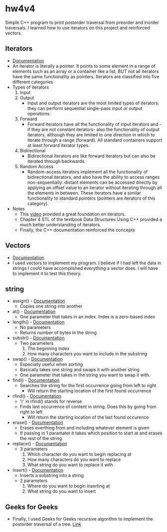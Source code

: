 # hw4v4
Simple C++ program to print postorder traversal from preorder and inorder traversals. I learned how to use iterators on this project and reinforced vectors.

## Iterators
* [Documentation](http://www.cplusplus.com/reference/iterator/)
* An iterator is literally a pointer. It points to some element in a range of elements such as an array or a container like a list, BUT not all iterators have the same functionality as pointers. Iterators are classified into five different categories
* Types of iterators
	1. Input
	2. Output
		* Input and output iterators are the most limited types of iterators: they can perform sequential single-pass input or output operations.
	3. Forward
		* Forward iterators have all the functionality of input iterators and -if they are not constant iterators- also the functionality of output iterators, although they are limited to one direction in which to iterate through a range (forward). All standard containers support at least forward iterator types.
	4. Bidirectional
		* Bidirectional iterators are like forward iterators but can also be iterated through backwards.
	5. Random Access
		* Random-access iterators implement all the functionality of bidirectional iterators, and also have the ability to access ranges non-sequentially: distant elements can be accessed directly by applying an offset value to an iterator without iterating through all the elements in between. These iterators have a similar functionality to standard pointers (pointers are iterators of this category).
* Notes
	* This [video](https://youtu.be/vO2AlrBf5rQ) provided a great foundation on iterators.
	* Chapter 4 STL of the textbook Data Structures Using C++ provided a much better understanding of iterators.
	* Finally, the C++ documentation reinforced the concepts

## Vectors
* [Documentation](http://www.cplusplus.com/reference/vector/)
* I used vectors to implement my program. I believe if I had left the data in strings I could have accomplished everything a vector does. I will have to implement it to test this theory. 

## string
* assign() - [Documentation](http://www.cplusplus.com/reference/string/string/assign/)
	* Copies one string into another
* at() - [Documentation](http://www.cplusplus.com/reference/string/string/at/)
	* One parameter that takes in an index. Index is a zero-based index
* length() - [Documentation](http://www.cplusplus.com/reference/string/string/length/)
	* No parameters
	* Returns number of bytes in the string
* substr() - [Documentation](http://www.cplusplus.com/reference/string/string/substr/)
	* Two parameters
		1. The beginning index
		2. How many characters you want to include in the substring
* swap() - [Documentation](http://www.cplusplus.com/reference/string/string/swap/)
	* Especially useful when sorting
	* Basically takes one string and swaps it with another string
	* One parameter that takes in the string you want to swap it with.
* find() - [Documentation](http://www.cplusplus.com/reference/string/string/find/)
	* Searches the string for the first occurrence going from left to right
		* Will return the starting location of the first found occurrence
* rfind() - [Documentation](http://www.cplusplus.com/reference/string/string/rfind/)
	* 'r' in rfind() stands for reverse
	* Finds last occurrence of content in string. Does this by going from right to left
		* Will return the starting location of the last found occurence
* erase() - [Documentation](http://www.cplusplus.com/reference/string/string/erase/)
	* Erases everthing from and including whatever element is given
  * If passing in 1 paramater it takes which position to start at and erases the rest of the string
* replace() - [Documentation](http://www.cplusplus.com/reference/string/string/replace/)
  * 3 parameters
    1. Which character do you want to begin replacing at
    2. How many characters do you want to replace
    3. What string do you want to replace it with
* insert() - [Documentation](http://www.cplusplus.com/reference/string/string/insert/)
	* Inserts a substring into a string
	* 2 parameters
		1. Where do you want to begin inserting at
		2. What string do you want to insert

## Geeks for Geeks
* Finally, I used Geeks for Geeks recursive algorithm to implement the postorder traversal of a tree.
[Link](http://www.geeksforgeeks.org/print-postorder-from-given-inorder-and-preorder-traversals/)